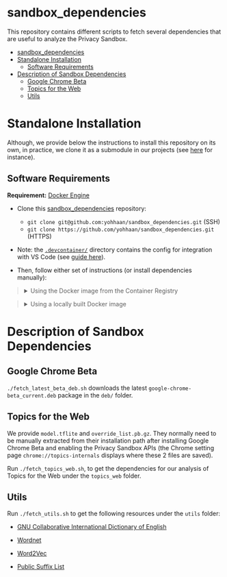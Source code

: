 # sandbox_dependencies

This repository contains different scripts to fetch several dependencies that are useful to analyze the Privacy Sandbox.

- [sandbox\_dependencies](#sandbox_dependencies)
- [Standalone Installation](#standalone-installation)
  - [Software Requirements](#software-requirements)
- [Description of Sandbox Dependencies](#description-of-sandbox-dependencies)
  - [Google Chrome Beta](#google-chrome-beta)
  - [Topics for the Web](#topics-for-the-web)
  - [Utils](#utils)

# Standalone Installation

Although, we provide below the instructions to install this repository on its own, in practice, we clone it as a submodule in our projects (see [here](https://github.com/yohhaan/topics_analysis) for instance).

## Software Requirements

**Requirement:** [Docker Engine](https://docs.docker.com/engine/install/)

- Clone this [sandbox_dependencies](https://github.com/yohhaan/sandbox_dependencies) repository:
   - `git clone git@github.com:yohhaan/sandbox_dependencies.git` (SSH)
   - `git clone https://github.com/yohhaan/sandbox_dependencies.git` (HTTPS)

- Note: the [`.devcontainer/`](.devcontainer/) directory contains the config for integration with VS Code (see [guide here](https://github.com/PoPETS-AEC/examples-and-other-resources/blob/main/resources/vs-code-docker-integration.md)).

- Then, follow either set of instructions (or install dependencies manually):

> <details><summary>Using the Docker image from the Container Registry</summary>
>
> This [GitHub workflow](.github/workflows/build-push-docker-image.yaml)
> automatically builds and pushes the Docker image to GitHub's Container Registry
> when the `Dockerfile` or the `requirements.txt` files are modified.
>
> 1. Pull the Docker image:
> ```bash
> docker pull ghcr.io/yohhaan/sandbox_dependencies:main
> ```
> 2. Launch the Docker container, attach the current working directory (i.e.,
> run from the root of the cloned git repository) as a volume, set the context
> to be that volume, and provide an interactive bash terminal:
> ```bash
> docker run --rm -it -v ${PWD}:/workspaces/sandbox_dependencies \
>     -w /workspaces/sandbox_dependencies \
>     --entrypoint bash ghcr.io/yohhaan/sandbox_dependencies:main
> ```
> </details>


> <details><summary>Using a locally built Docker image</summary>
>
> 1. Build the Docker image:
> ```bash
> docker build -t sandbox_dependencies:main .
> ```
> 2. Launch the Docker container, attach the current working directory (i.e.,
> run from the root of the cloned git repository) as a volume, set the context
> to be that volume, and provide an interactive bash terminal:
> ```bash
> docker run --rm -it -v ${PWD}:/workspaces/sandbox_dependencies \
>     -w /workspaces/sandbox_dependencies \
>     --entrypoint bash sandbox_dependencies:main
> ```
> </details>

# Description of Sandbox Dependencies

## Google Chrome Beta

`./fetch_latest_beta_deb.sh` downloads the latest `google-chrome-beta_current.deb` package in the `deb/` folder.

## Topics for the Web

We provide `model.tflite` and `override_list.pb.gz`. They normally need to be manually extracted from their installation path after installing Google Chrome Beta and enabling the Privacy Sandbox APIs (the Chrome setting page `chrome://topics-internals` displays where these 2 files are saved).

Run `./fetch_topics_web.sh`, to get the dependencies for our analysis of Topics for the Web under the `topics_web` folder.

## Utils

Run `./fetch_utils.sh` to get the following resources under the `utils` folder:

- [GNU Collaborative International Dictionary of English](https://gcide.gnu.org.ua/download)

- [Wordnet](https://wordnet.princeton.edu/)

- [Word2Vec](https://code.google.com/archive/p/word2vec/)

- [Public Suffix List](https://publicsuffix.org/)
